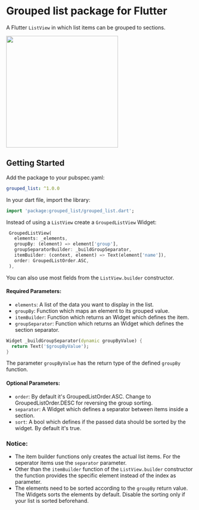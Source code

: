# Grouped list package for Flutter 

A Flutter `ListView` in which list items can be grouped to sections.

<img src="https://raw.githubusercontent.com/Dimibe/grouped_list/master/assets/screenshot-for-readme.png" width="300">

## Getting Started

 Add the package to your pubspec.yaml:

 ```yaml
 grouped_list: ^1.0.0
 ```
 
 In your dart file, import the library:

 ```Dart
import 'package:grouped_list/grouped_list.dart';
 ``` 
 
 Instead of using a `ListView` create a `GroupedListView` Widget:
 
 ```Dart
  GroupedListView(
    elements: _elements,
    groupBy: (element) => element['group'],
    groupSeparatorBuilder: _buildGroupSeparator,
    itemBuilder: (context, element) => Text(element['name']),
    order: GroupedListOrder.ASC,
  ),
```

You can also use most fields from the `ListView.builder` constructor.

#### Required Parameters:

* `elements`: A list of the data you want to display in the list.
* `groupBy`: Function which maps an element to its grouped value. 
* `itemBuilder`: Function which returns an Widget which defines the item.
* `groupSeparator`: Function which returns an Widget which defines the section separator.
```Dart
Widget _buildGroupSeparator(dynamic groupByValue) {
  return Text('$groupByValue');
}
```
The parameter `groupByValue` has the return type of the defined `groupBy` function.

#### Optional Parameters: 
* `order`: By default it's GroupedListOrder.ASC. Change to GroupedListOrder.DESC for reversing the group sorting.
* `separator`: A Widget which defines a separator between items inside a section. 
* `sort`: A bool which defines if the passed data should be sorted by the widget. By default it's true.

### Notice: 
 * The item builder functions only creates the actual list items. For the seperator items use the `separator` parameter.
 * Other than the `itemBuilder` function of the `ListView.builder` constructor the function provides the specific element instead of the index as parameter.
 * The elements need to be sorted according to the `groupBy` return value. The Widgets sorts the elements by default. Disable the sorting only if your list is sorted beforehand.

